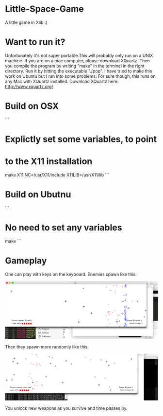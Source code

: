 # Little-Space-Game
A little game in Xlib :) 
# Want to run it?
Unfortunately it's not super portable.This will probably only run on a UNIX machine. 
If you are on a mac computer, please download XQuartz. Then you compile the program by writing "make" in the terminal in the right directory. Run it by hitting the executable "./pop". 
I have tried to make this work on Ubuntu but I ran into some problems. For sure though, this runs on any Mac with XQuartz installed.
Download XQuartz here: http://www.xquartz.org/

# Build on OSX 

´´´
# Explictly set some variables, to point
# to the X11 installation
make X11INC=/usr/X11/include X11LIB=/usr/X11/lib
´´´

# Build on Ubutnu

´´´
# No need to set any variables
make
´´´

# Gameplay

One can play with keys on the keyboard.
Enemies spawn like this:

<img src="https://raw.githubusercontent.com/Ricardicus/Little-Space-Game/master/snapshot/SS1.png"></img>

Then they spawn more randomly like this:

<img src="https://raw.githubusercontent.com/Ricardicus/Little-Space-Game/master/snapshot/SS2.png"></img>

You unlock new weapons as you survive and time passes by.

